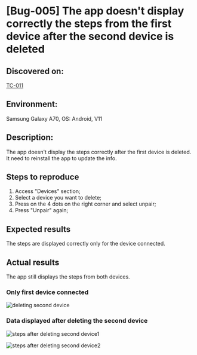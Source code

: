 # **[Bug-005] The app doesn't display correctly the steps from the first device after the second device is deleted**

## **Discovered on:**

[TC-011](https://github.com/AlexandraAncaGabor/QA-Project-Huawei-Health/blob/feature/refactoring/test-cases/tc-007.md)

## **Environment:**

Samsung Galaxy A70, OS: Android, V11

## **Description:**

The app doesn't display the steps correctly after the first device is deleted. It need to reinstall the app to update the info.

## **Steps to reproduce**

1. Access "Devices" section;
2. Select a device you want to delete;
3. Press on the 4 dots on the right corner and select unpair;
4. Press "Unpair" again;

## **Expected results**

The steps are displayed correctly only for the device connected.

## **Actual results**

The app still displays the steps from both devices.



### **Only first device connected**


![deleting second device](https://user-images.githubusercontent.com/110250127/206287739-dff09313-f935-4b57-93b2-00ef1bb0d992.jpg)


### **Data displayed after deleting the second device**

![steps after deleting second device1](https://user-images.githubusercontent.com/110250127/206287401-57ec9e56-5119-4876-a149-f2fe639b423b.jpg)

![steps after deleting second device2](https://user-images.githubusercontent.com/110250127/206287417-6c41baac-0ede-453b-aff7-96f198e6ffb6.jpg)
